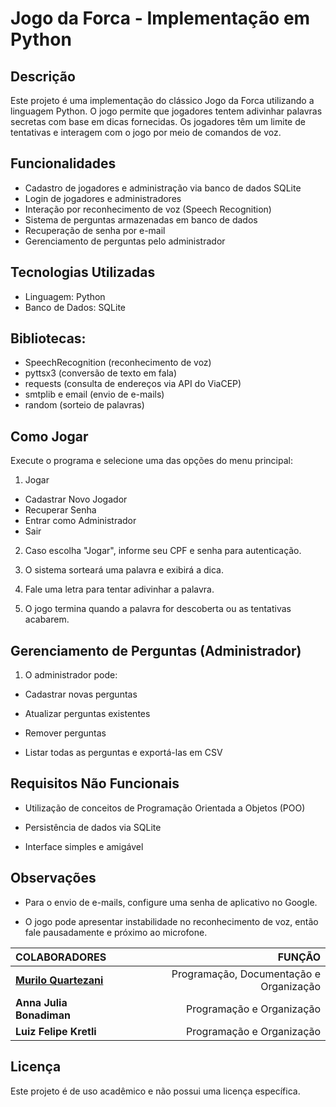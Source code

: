 # Jogo da Forca - Implementação em Python

## Descrição

Este projeto é uma implementação do clássico Jogo da Forca utilizando a linguagem Python. O jogo permite que jogadores tentem adivinhar palavras secretas com base em dicas fornecidas. Os jogadores têm um limite de tentativas e interagem com o jogo por meio de comandos de voz.

## Funcionalidades

- Cadastro de jogadores e administração via banco de dados SQLite
- Login de jogadores e administradores
- Interação por reconhecimento de voz (Speech Recognition)
- Sistema de perguntas armazenadas em banco de dados
- Recuperação de senha por e-mail
- Gerenciamento de perguntas pelo administrador

## Tecnologias Utilizadas
- Linguagem: Python
- Banco de Dados: SQLite 

## Bibliotecas:
- SpeechRecognition (reconhecimento de voz)
- pyttsx3 (conversão de texto em fala)
- requests (consulta de endereços via API do ViaCEP)
- smtplib e email (envio de e-mails)
- random (sorteio de palavras)

## Como Jogar
Execute o programa e selecione uma das opções do menu principal:
1. Jogar
- Cadastrar Novo Jogador
- Recuperar Senha
- Entrar como Administrador
- Sair

2. Caso escolha "Jogar", informe seu CPF e senha para autenticação.

3. O sistema sorteará uma palavra e exibirá a dica.

4. Fale uma letra para tentar adivinhar a palavra.

5. O jogo termina quando a palavra for descoberta ou as tentativas acabarem.

## Gerenciamento de Perguntas (Administrador)

1. O administrador pode:

- Cadastrar novas perguntas

- Atualizar perguntas existentes

- Remover perguntas

- Listar todas as perguntas e exportá-las em CSV

## Requisitos Não Funcionais

- Utilização de conceitos de Programação Orientada a Objetos (POO)

- Persistência de dados via SQLite

- Interface simples e amigável

## Observações

- Para o envio de e-mails, configure uma senha de aplicativo no Google.

- O jogo pode apresentar instabilidade no reconhecimento de voz, então fale pausadamente e próximo ao microfone.

<p align="center">
	
|                        **COLABORADORES**                       |                      **FUNÇÃO**                 |
| :------------------------------------------------------------- | ----------------------------------------------: |
| [**Murilo Quartezani**](https://github.com/Muriloxox)          | Programação, Documentação e Organização         |                 
| **Anna Julia Bonadiman**                                       | Programação e Organização                       |
| **Luiz Felipe Kretli**                                         | Programação e Organização                       |
</p>

## Licença

Este projeto é de uso acadêmico e não possui uma licença específica.
